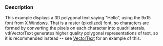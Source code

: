 ### Description

This example displays a 3D polygonal text saying "Hello", using the 9x15 font from [X Windows](http://www.wikipedia.org/wiki/X_Window_System). That is a raster (pixelized) font, so characters are formed by converting the pixels on each character into quadrilaterals. vtkVectorText generates higher quality polygonal representations of text, so it is recommended instead -- see [VectorText](../VectorText) for an example of this.
